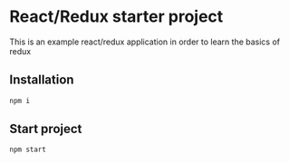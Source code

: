 # React/Redux starter project

This is an example react/redux application in order to learn the basics of redux

## Installation

```bash
npm i
```

## Start project

```python
npm start
```